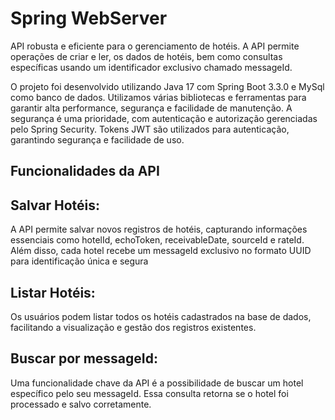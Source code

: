 # Spring WebServer

<p>API robusta e eficiente para o gerenciamento de hotéis. A API permite operações de criar e ler, os dados de hotéis, bem como consultas específicas usando um identificador exclusivo chamado messageId.</p>

<p>O projeto foi desenvolvido utilizando Java 17 com Spring Boot 3.3.0 e MySql como banco de dados. Utilizamos várias bibliotecas e ferramentas para garantir alta performance, segurança e facilidade de manutenção.
A segurança é uma prioridade, com autenticação e autorização gerenciadas pelo Spring Security. Tokens JWT são utilizados para autenticação, garantindo segurança e facilidade de uso.</p>

## Funcionalidades da API

## Salvar Hotéis:

<p>A API permite salvar novos registros de hotéis, capturando informações essenciais como hotelId, echoToken, receivableDate, sourceId e rateId. Além disso, cada hotel recebe um messageId exclusivo no formato UUID para identificação única e segura</p>

## Listar Hotéis:

<p>Os usuários podem listar todos os hotéis cadastrados na base de dados, facilitando a visualização e gestão dos registros existentes.</p>

## Buscar por messageId:

<p>Uma funcionalidade chave da API é a possibilidade de buscar um hotel específico pelo seu messageId. Essa consulta retorna se o hotel foi processado e salvo corretamente.</p>
